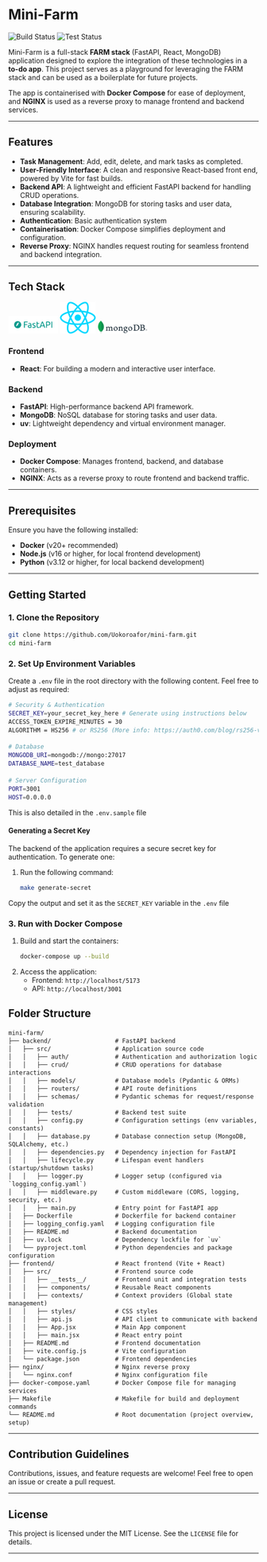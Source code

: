 # Mini-Farm
![Build Status](https://github.com/uokoroafor/mini-farm/actions/workflows/main.yaml/badge.svg)
![Test Status](https://github.com/uokoroafor/mini-farm/actions/workflows/main.yaml/badge.svg)


Mini-Farm is a full-stack **FARM stack** (FastAPI, React, MongoDB) application designed to explore the integration of these technologies in a **to-do app**. This project serves as a playground for leveraging the FARM stack and can be used as a boilerplate for future projects.



The app is containerised with **Docker Compose** for ease of deployment, and **NGINX** is used as a reverse proxy to manage frontend and backend services.  

---

## Features  

- **Task Management**: Add, edit, delete, and mark tasks as completed.  
- **User-Friendly Interface**: A clean and responsive React-based front end, powered by Vite for fast builds.  
- **Backend API**: A lightweight and efficient FastAPI backend for handling CRUD operations.  
- **Database Integration**: MongoDB for storing tasks and user data, ensuring scalability.
- **Authentication**: Basic authentication system
- **Containerisation**: Docker Compose simplifies deployment and configuration.  
- **Reverse Proxy**: NGINX handles request routing for seamless frontend and backend integration.  

---

## Tech Stack  
<img src="frontend/src/assets/FastAPI_logo.png" width="100">
<img src="frontend/src/assets/react.svg">
<img src="frontend/src/assets/MongoDB_logo.png" width="100">

### Frontend  
- **React**: For building a modern and interactive user interface.  

### Backend  
- **FastAPI**: High-performance backend API framework.  
- **MongoDB**: NoSQL database for storing tasks and user data.  
- **uv**: Lightweight dependency and virtual environment manager.  

### Deployment  
- **Docker Compose**: Manages frontend, backend, and database containers.  
- **NGINX**: Acts as a reverse proxy to route frontend and backend traffic.  

---

## Prerequisites  

Ensure you have the following installed:  
- **Docker** (v20+ recommended)   
- **Node.js** (v16 or higher, for local frontend development)  
- **Python** (v3.12 or higher, for local backend development)  

---

## Getting Started  

### 1. Clone the Repository  
```bash
git clone https://github.com/Uokoroafor/mini-farm.git
cd mini-farm
```  

### 2. Set Up Environment Variables  
Create a `.env` file in the root directory with the following content. Feel free to adjust as required:  
```sh
# Security & Authentication
SECRET_KEY=your_secret_key_here # Generate using instructions below
ACCESS_TOKEN_EXPIRE_MINUTES = 30
ALGORITHM = HS256 # or RS256 (More info: https://auth0.com/blog/rs256-vs-hs256-whats-the-difference/)

# Database
MONGODB_URI=mongodb://mongo:27017
DATABASE_NAME=test_database

# Server Configuration
PORT=3001
HOST=0.0.0.0
```
This is also detailed in the `.env.sample` file

#### Generating a Secret Key
The backend of the application requires a secure secret key for authentication. To generate one:

1. Run the following command:
   ```bash
   make generate-secret
   ```
Copy the output and set it as the `SECRET_KEY` variable in the `.env` file

### 3. Run with Docker Compose  
1. Build and start the containers:  
   ```bash
   docker-compose up --build
   ```  
2. Access the application:  
   - Frontend: `http://localhost/5173`  
   - API: `http://localhost/3001`  

## Folder Structure  
```
mini-farm/  
├── backend/                  # FastAPI backend
│   ├── src/                  # Application source code
│   │   ├── auth/             # Authentication and authorization logic
│   │   ├── crud/             # CRUD operations for database interactions
│   │   ├── models/           # Database models (Pydantic & ORMs)
│   │   ├── routers/          # API route definitions
│   │   ├── schemas/          # Pydantic schemas for request/response validation
│   │   ├── tests/            # Backend test suite
│   │   ├── config.py         # Configuration settings (env variables, constants)
│   │   ├── database.py       # Database connection setup (MongoDB, SQLAlchemy, etc.)
│   │   ├── dependencies.py   # Dependency injection for FastAPI
│   │   ├── lifecycle.py      # Lifespan event handlers (startup/shutdown tasks)
│   │   ├── logger.py         # Logger setup (configured via `logging_config.yaml`)
│   │   ├── middleware.py     # Custom middleware (CORS, logging, security, etc.)
│   │   ├── main.py           # Entry point for FastAPI app
│   ├── Dockerfile            # Dockerfile for backend container
│   ├── logging_config.yaml   # Logging configuration file
│   ├── README.md             # Backend documentation
│   ├── uv.lock               # Dependency lockfile for `uv`
│   └── pyproject.toml        # Python dependencies and package configuration
├── frontend/                 # React frontend (Vite + React)
│   ├── src/                  # Frontend source code
│   │   ├── __tests__/        # Frontend unit and integration tests
│   │   ├── components/       # Reusable React components
│   │   ├── contexts/         # Context providers (Global state management)
│   │   ├── styles/           # CSS styles
│   │   ├── api.js            # API client to communicate with backend
│   │   ├── App.jsx           # Main App component
│   │   ├── main.jsx          # React entry point
│   ├── README.md             # Frontend documentation
│   ├── vite.config.js        # Vite configuration
│   └── package.json          # Frontend dependencies
├── nginx/                    # Nginx reverse proxy
│   └── nginx.conf            # Nginx configuration file
├── docker-compose.yaml       # Docker Compose file for managing services
├── Makefile                  # Makefile for build and deployment commands
└── README.md                 # Root documentation (project overview, setup)
```
---

## Contribution Guidelines  

Contributions, issues, and feature requests are welcome! Feel free to open an issue or create a pull request.  

---

## License  

This project is licensed under the MIT License. See the `LICENSE` file for details.  

---  
